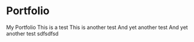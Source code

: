 # Portfolio
My Portfolio
This is a test
This is another test
And yet another test
And yet another test sdfsdfsd

